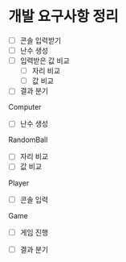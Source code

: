 # 개발 요구사항 정리

- [ ] 콘솔 입력받기
- [ ] 난수 생성
- [ ] 입력받은 값 비교
    - [ ] 자리 비교
    - [ ] 값 비교
- [ ] 결과 분기

Computer

- [ ] 난수 생성

RandomBall

- [ ] 자리 비교
- [ ] 값 비교

Player

- [ ] 콘솔 입력

Game

- [ ] 게임 진행
- [ ] 결과 분기

